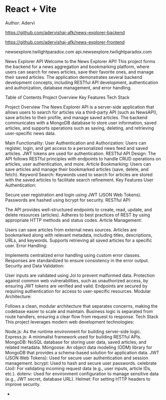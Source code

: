 # React + Vite

Author: Adervi

https://github.com/adervishaj-afk/news-explorer-backend

https://github.com/adervishaj-afk/news-explorer-frontend

newsexplore.twilightparadox.com
api.newsexplore.twilightparadox.com

News Explorer API
Welcome to the News Explorer API! This project forms the backend for a news aggregation and bookmarking platform, where users can search for news articles, save their favorite ones, and manage their saved articles. The application demonstrates several backend development concepts, including RESTful API development, authentication and authorization, database management, and error handling.

Table of Contents
Project Overview
Key Features
Tech Stack

Project Overview
The News Explorer API is a server-side application that allows users to search for articles via a third-party API (such as NewsAPI), save articles to their profile, and manage saved articles. The backend communicates with a MongoDB database to store user information, saved articles, and supports operations such as saving, deleting, and retrieving user-specific news data.

Main Functionality:
User Authentication and Authorization: Users can register, login, and get access to a personalized news feed and saved articles. JWT tokens are used for authentication.
RESTful API Design: The API follows RESTful principles with endpoints to handle CRUD operations on articles, user authentication, and more.
Article Bookmarking: Users can save articles and manage their bookmarked articles (save, delete, and fetch).
Keyword Search: Keywords used to search for articles are stored with the saved articles to facilitate search refinement.
Key Features
User Authentication:

Secure user registration and login using JWT (JSON Web Tokens).
Passwords are hashed using bcrypt for security.
RESTful API:

The API provides well-structured endpoints to create, read, update, and delete resources (articles).
Adheres to best practices of REST by using appropriate HTTP methods and status codes.
Article Management:

Users can save articles from external news sources.
Articles are bookmarked along with relevant metadata, including titles, descriptions, URLs, and keywords.
Supports retrieving all saved articles for a specific user.
Error Handling:

Implements centralized error handling using custom error classes.
Responses are standardized to ensure consistency in the error output.
Security and Data Validation:

User inputs are validated using Joi to prevent malformed data.
Protection against common web vulnerabilities, such as unauthorized access, by ensuring JWT tokens are verified and valid.
Endpoints are secured by requiring authentication for access to user-specific resources.
Modular Architecture:

Follows a clean, modular architecture that separates concerns, making the codebase easier to scale and maintain.
Business logic is separated from route handlers, ensuring a clear flow from request to response.
Tech Stack
This project leverages modern web development technologies:

Node.js: As the runtime environment for building server-side logic.
Express.js: A minimalist framework used for building RESTful APIs.
MongoDB: NoSQL database for storing user data, saved articles, and related metadata.
Mongoose: An object data modeling (ODM) library for MongoDB that provides a schema-based solution for application data.
JWT (JSON Web Tokens): Used for secure user authentication and session management.
bcrypt: Used to hash and secure user passwords.
celebrate (Joi): For validating incoming request data (e.g., user inputs, article IDs, etc.).
dotenv: Used for environment configuration to manage sensitive data (e.g., JWT secret, database URL).
Helmet: For setting HTTP headers to improve security.

-
